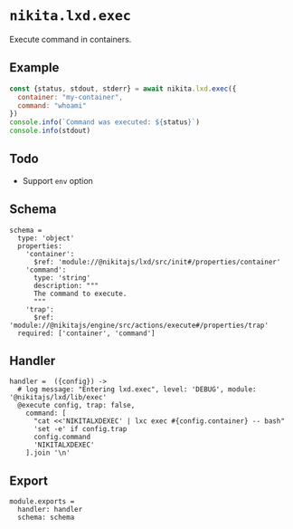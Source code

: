 
# `nikita.lxd.exec`

Execute command in containers.

## Example

```js
const {status, stdout, stderr} = await nikita.lxd.exec({
  container: "my-container",
  command: "whoami"
})
console.info(`Command was executed: ${status}`)
console.info(stdout)
```

## Todo

* Support `env` option

## Schema

    schema =
      type: 'object'
      properties:
        'container':
          $ref: 'module://@nikitajs/lxd/src/init#/properties/container'
        'command':
          type: 'string'
          description: """
          The command to execute.
          """
        'trap':
          $ref: 'module://@nikitajs/engine/src/actions/execute#/properties/trap'
      required: ['container', 'command']

## Handler

    handler =  ({config}) ->
      # log message: "Entering lxd.exec", level: 'DEBUG', module: '@nikitajs/lxd/lib/exec'
      @execute config, trap: false,
        command: [
          "cat <<'NIKITALXDEXEC' | lxc exec #{config.container} -- bash"
          'set -e' if config.trap
          config.command
          'NIKITALXDEXEC'
        ].join '\n'

## Export

    module.exports =
      handler: handler
      schema: schema
